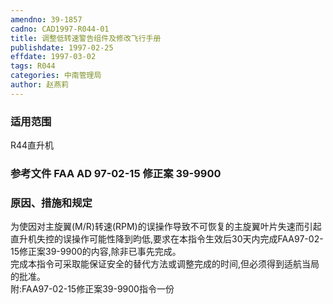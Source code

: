 ```yaml
---
amendno: 39-1857  
cadno: CAD1997-R044-01  
title: 调整低转速警告组件及修改飞行手册  
publishdate: 1997-02-25  
effdate: 1997-03-02  
tags: R044  
categories: 中南管理局  
author: 赵燕莉  
---
```

  
### 适用范围  
R44直升机  
  
<!--more-->  
### 参考文件    FAA AD 97-02-15 修正案 39-9900  
  
### 原因、措施和规定  
为使因对主旋翼(M/R)转速(RPM)的误操作导致不可恢复的主旋翼叶片失速而引起直升机失控的误操作可能性降到昀低,要求在本指令生效后30天内完成FAA97-02-15修正案39-9900的内容,除非已事先完成。  
    完成本指令可采取能保证安全的替代方法或调整完成的时间,但必须得到适航当局 的批准。  
附:FAA97-02-15修正案39-9900指令一份  
